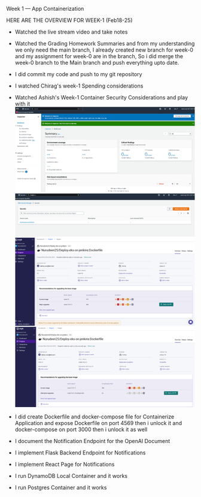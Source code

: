 Week 1 — App Containerization

HERE ARE THE OVERVIEW FOR WEEK-1 (Feb18-25)

- Watched the live stream video and take notes

- Watched the Grading Homework Summaries and from my understanding we only need the main branch, I already created new branch for week-0 and my assignment for week-0 are in the branch, So i did merge the week-0 branch to the Main branch and push everything upto date. 

- I did commit my code and push to my git repository

- I watched Chirag's week-1 Spending considerations 

- Watched Ashish's Week-1 Container Security Considerations and play with it
![proof of container security considerations](assets/Amazon-Inspector.png)
![proof of container security considerations](assets/Secrets-Manager.png)
![proof of container security considerations](assets/Snyk-Vulnerabilities-Scanning.png)
![proof of container security considerations](assets/Snyk-Vulnerabilities-Scanning-fixed.png)

- I did create Dockerfile and docker-compose file for Containerize Application and expose Dockerfile on port 4569 then i unlock it and docker-compose on port 3000 then i unlock it as well

- I document the Notification Endpoint for the OpenAI Document

- I implement Flask Backend Endpoint for Notifications

- I implement React Page for Notifications

- I run DynamoDB Local Container and it works

- I run Postgres Container and it works
